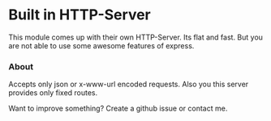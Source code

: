 # Built in HTTP-Server
This module comes up with their own HTTP-Server. Its flat and fast.
But you are not able to use some awesome features of express.

### About
Accepts only json or x-www-url encoded requests.
Also you this server provides only fixed routes.

Want to improve something? Create a github issue or contact me.
